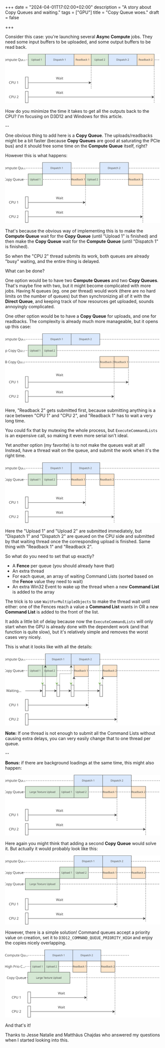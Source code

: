 +++
date = "2024-04-01T17:02:00+02:00"
description = "A story about Copy Queues and waiting."
tags = ["GPU"]
title = "Copy Queue woes."
draft = false

+++

Consider this case: you're launching several **Async Compute** jobs. They need some input buffers to be uploaded, and some output buffers to be read back.

![Base scenario](images/CopyQueues_base.svg)

How do you minimize the time it takes to get all the outputs back to the CPU? I'm focusing on D3D12 and Windows for this article.

<!--more-->

--


One obvious thing to add here is a **Copy Queue**. The uploads/readbacks might be a bit faster (because **Copy Queues** are good at saturating the PCIe bus) and it should free some time on the **Compute Queue** itself, right? 

However this is what happens:

![Naive **Copy Queue**](images/CopyQueues_naive.svg)

That's because the obvious way of implementing this is to make the **Compute Queue** wait for the **Copy Queue** (until "Upload 1" is finished) and then make the **Copy Queue** wait for the **Compute Queue** (until "Dispatch 1" is finished). 

So when the "CPU 2" thread submits its work, both queues are already "busy" waiting, and the entire thing is delayed.

What can be done? 

One option would be to have two **Compute  Queues** and two **Copy Queues**. That's maybe fine with two, but it might become complicated with more jobs. Having N queues (eg. one per thread) would work (there are no hard limits on the number of queues) but then synchronizing all of it with the **Direct Queue**, and keeping track of how resources get uploaded, sounds annoyingly complicated.

One other option would be to have a **Copy Queue** for uploads, and one for readbacks. The complexity is already much more manageable, but it opens up this case:

![Naive **Copy Queue**](images/CopyQueues_up_rb_queues.svg)

Here, "Readback 2" gets submitted first, because submitting anything is a race between "CPU 1" and "CPU 2", and "Readback 1" has to wait a very long time.

You could fix that by mutexing the whole process, but `ExecuteCommandLists` is an expensive call, so making it even more serial isn't ideal.

Yet another option (my favorite) is to not make the queues wait at all! Instead, have a thread wait on the queue, and submit the work when it's the right time.

![Thread Wait](images/CopyQueues_thread.svg)

Here the "Upload 1" and "Upload 2" are submitted immediately, but "Dispatch 1" and "Dispatch 2" are queued on the CPU side and submitted by that waiting thread once the corresponding upload is finished. Same thing with "Readback 1" and "Readback 2".

So what do you need to set that up exactly?

 - A **Fence** per queue (you should already have that)
 - An extra thread
 - For each queue, an array of waiting Command Lists (sorted based on the **Fence** value they need to wait)
 - An extra Win32 Event to wake up the thread when a new **Command List** is added to the array

The trick is to use `WaitForMultipleObjects` to make the thread wait until either: one of the Fences reach a value a **Command List** wants in OR a new **Command List** is added to the front of the list.

It adds a little bit of delay because now the `ExecuteCommandLists` will only start when the GPU is already done with the dependent work (and that function is quite slow), but it's relatively simple and removes the worst cases very nicely.

This is what it looks like with all the details:

![Thread Wait](images/CopyQueues_details.svg)

**Note:** If one thread is not enough to submit all the Command Lists without causing extra delays, you can very easily change that to one thread per queue.

--

**Bonus:** if there are background loadings at the same time, this might also happen:

![Background Loadings](images/CopyQueues_bg_loadings.svg)

Here again you might think that adding a second **Copy Queue** would solve it. But actually it would probably look like this:

![Background Loadings with second **Copy Queue**](images/CopyQueues_bg_loadings_2nd_queue.svg)

However, there is a simple solution! Command queues accept a priority value on creation, set it to `D3D12_COMMAND_QUEUE_PRIORITY_HIGH` and enjoy the copies nicely overlapping.

![Background Loadings with second **Copy Queue** but high priority](images/CopyQueues_bg_loadings_hi_prio.svg)

And that's it!

Thanks to Jesse Natalie and Matthäus Chajdas who answered my questions when I started looking into this.

